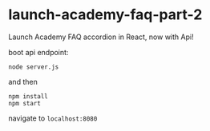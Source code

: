 # launch-academy-faq-part-2

Launch Academy FAQ accordion in React, now with Api!

boot api endpoint:
```
node server.js
```

and then

```
npm install
npm start
```

navigate to `localhost:8080`
